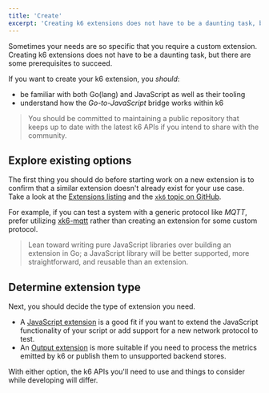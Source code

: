 ```yaml
---
title: 'Create'
excerpt: 'Creating k6 extensions does not have to be a daunting task, but there are some prerequisites to succeed.'
---
```


Sometimes your needs are so specific that you require a custom extension. Creating k6
extensions does not have to be a daunting task, but there are some prerequisites
to succeed.

If you want to create your k6 extension, you _should_:
* be familiar with both Go(lang) and JavaScript as well as their tooling
* understand how the _Go-to-JavaScript_ bridge works within k6 

> You should be committed to maintaining a public repository that keeps up to date 
> with the latest k6 APIs if you intend to share with the community.

## Explore existing options

The first thing you should do before starting work on a new extension is to confirm
that a similar extension doesn't already exist for your use case. Take a look at
the [Extensions listing](/extensions/getting-started/explore) and the [`xk6` topic on GitHub](https://github.com/topics/xk6).

For example, if you can test a system with a generic protocol like _MQTT_, prefer 
utilizing [xk6-mqtt](https://github.com/pmalhaire/xk6-mqtt) rather than creating 
an extension for some custom protocol. 

> Lean toward writing pure JavaScript libraries 
> over building an extension in Go; a JavaScript library will be better supported, 
> more straightforward, and reusable than an extension.

## Determine extension type

Next, you should decide the type of extension you need. 
* A [JavaScript extension](/extensions/getting-started/create/javascript-extensions/) is a good fit if you want 
to extend the JavaScript functionality of your script or add support for a new network protocol to test.
* An [Output extension](/extensions/getting-started/create/output-extensions/) is more suitable if you need 
to process the metrics emitted by k6 or publish them to unsupported backend stores. 

With either option, the k6 APIs you'll need to use and things to consider while developing will differ.
